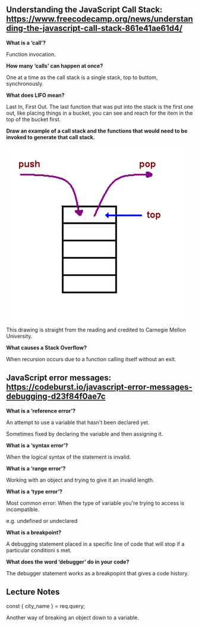 ## Understanding the JavaScript Call Stack: https://www.freecodecamp.org/news/understanding-the-javascript-call-stack-861e41ae61d4/


**What is a ‘call’?**

Function invocation.

**How many ‘calls’ can happen at once?**

One at a time as the call stack is a single stack, top to buttom, synchronously.

**What does LIFO mean?**

Last In, First Out. The last function that was put into the stack is the first one out, like placing things in a bucket, you can see and reach for the item in the top of the bucket first.

**Draw an example of a call stack and the functions that would need to be invoked to generate that call stack.**

![Call Stack Drawing from CMU.edu](./callstackdrawing.PNG)

This drawing is straight from the reading and credited to Carnegie Mellon University.

**What causes a Stack Overflow?**

When recursion occurs due to a function calling itself without an exit.

## JavaScript error messages: https://codeburst.io/javascript-error-messages-debugging-d23f84f0ae7c


**What is a ‘reference error’?**

An attempt to use a variable that hasn't been declared yet.

Sometimes fixed by declaring the variable and then assigning it.

**What is a ‘syntax error’?**

When the logical syntax of the statement is invalid.

**What is a ‘range error’?**

Working with an object and trying to give it an invalid length.

**What is a ‘type error’?**

Most common error: When the type of variable you're trying to access is incompatible.

e.g. undefined or undeclared

**What is a breakpoint?**

A debugging statement placed in a specific line of code that will stop if a particular conditioni s met.

**What does the word ‘debugger’ do in your code?**

The debugger statement works as a breakpopint that gives a code history.

## Lecture Notes

const { city_name } = req.query; 

Another way of breaking an object down to a variable.

